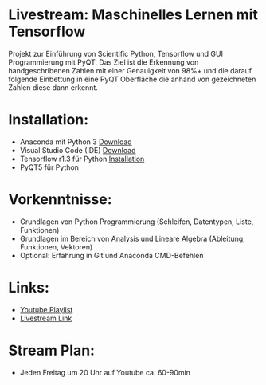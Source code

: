 # Livestream: Maschinelles Lernen mit Tensorflow

Projekt zur Einführung von Scientific Python, Tensorflow und GUI Programmierung mit PyQT. 
Das Ziel ist die Erkennung von handgeschribenen Zahlen mit einer Genauigkeit von 98%+ und
die darauf folgende Einbettung in eine PyQT Oberfläche die anhand von gezeichneten Zahlen
diese dann erkennt.

# Installation:
  * Anaconda mit Python 3 [Download](https://www.anaconda.com/download/)
  * Visual Studio Code (IDE) [Download](https://code.visualstudio.com/download)
  * Tensorflow r1.3 für Python [Installation](https://www.tensorflow.org/install/)
  * PyQT5 für Python

# Vorkenntnisse:
  * Grundlagen von Python Programmierung (Schleifen, Datentypen, Liste, Funktionen)
  * Grundlagen im Bereich von Analysis und Lineare Algebra (Ableitung, Funktionen, Vektoren)
  * Optional: Erfahrung in Git und Anaconda CMD-Befehlen

# Links:
  * [Youtube Playlist](https://www.youtube.com/playlist?list=PLt_1e8h-E5LZrcvPxOEYeUaBqLJRPaO0l)
  * [Livestream Link](https://www.youtube.com/user/FranneckLP/live)

# Stream Plan:

  * Jeden Freitag um 20 Uhr auf Youtube ca. 60-90min